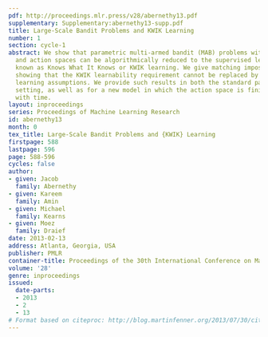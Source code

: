 ```yaml
---
pdf: http://proceedings.mlr.press/v28/abernethy13.pdf
supplementary: Supplementary:abernethy13-supp.pdf
title: Large-Scale Bandit Problems and KWIK Learning
number: 1
section: cycle-1
abstract: We show that parametric multi-armed bandit (MAB) problems with large state
  and action spaces can be algorithmically reduced to the supervised learning model
  known as Knows What It Knows or KWIK learning. We give matching impossibility results
  showing that the KWIK learnability requirement cannot be replaced by weaker supervised
  learning assumptions. We provide such results in both the standard parametric MAB
  setting, as well as for a new model in which the action space is finite but growing
  with time.
layout: inproceedings
series: Proceedings of Machine Learning Research
id: abernethy13
month: 0
tex_title: Large-Scale Bandit Problems and {KWIK} Learning
firstpage: 588
lastpage: 596
page: 588-596
cycles: false
author:
- given: Jacob
  family: Abernethy
- given: Kareem
  family: Amin
- given: Michael
  family: Kearns
- given: Moez
  family: Draief
date: 2013-02-13
address: Atlanta, Georgia, USA
publisher: PMLR
container-title: Proceedings of the 30th International Conference on Machine Learning
volume: '28'
genre: inproceedings
issued:
  date-parts:
  - 2013
  - 2
  - 13
# Format based on citeproc: http://blog.martinfenner.org/2013/07/30/citeproc-yaml-for-bibliographies/
---
```

